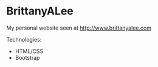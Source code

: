# BrittanyALee

My personal website seen at http://www.brittanyalee.com

Technologies:
* HTML/CSS
* Bootstrap
